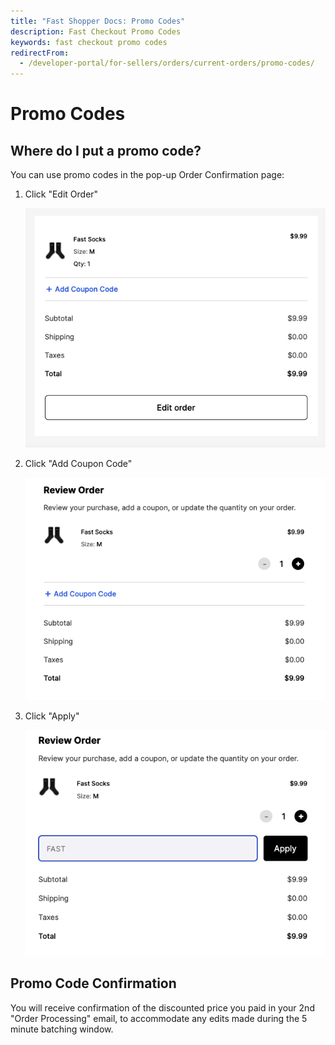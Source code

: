```yaml
---
title: "Fast Shopper Docs: Promo Codes"
description: Fast Checkout Promo Codes
keywords: fast checkout promo codes
redirectFrom:
  - /developer-portal/for-sellers/orders/current-orders/promo-codes/
---
```


# Promo Codes

## Where do I put a promo code?

You can use promo codes in the pop-up Order Confirmation page:

1. Click "Edit Order"

   <img alt="order confirmation page" src="./images/promo1.png"/>

2. Click "Add Coupon Code"

   <img alt="order confirmation page Add Coupon Code button" src="./images/promo2.png"/>

3. Click "Apply"

   <img alt="order confirmation page coupon code form" src="./images/promo3.png"/>

## Promo Code Confirmation

You will receive confirmation of the discounted price you paid in your 2nd "Order Processing" email, to accommodate any edits made during the 5 minute batching window.
